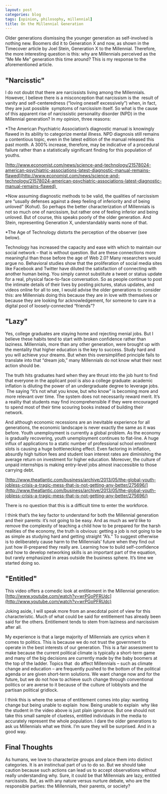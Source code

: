 ```yaml
---
layout: post
categories: blog
tags: [opinion, philosophy, millennial]
title: On the Millennial Generation
---
```


Older generations dismissing the younger generation as self-involved is nothing new. Boomers did it to Generation X and now, as shown in the 
Timecover article by Joel Stein, Generation X to the Millennial. Therefore, the more interesting question is this: why are Millennials perceived as the “Me Me Me” generation this time around? This is my response to the aforementioned article.

## "Narcisstic"

I do not doubt that there are narcissists living among the Millennials. However, I believe there is a misconception that narcissism is the 
result of vanity and self-centeredness (“loving oneself excessively”) when, in fact, they are just possible 
symptoms of narcissism itself. So what is the cause of this apparent rise of narcissistic personality disorder (NPD) in the Millennial generation? In my opinion, three reasons:

*The American Psychiatric Association’s diagnostic manual is knowingly flawed in its ability to categorize mental illness. NPD diagnosis still remains a contentious topic, even in the latest edition of the manual released this past month. A 300% increase, therefore, may be indicative of a procedural failure rather than a statistically significant finding for this population of youths.

[http://www.economist.com/news/science-and-technology/21578024-american-psychiatric-associations-latest-diagnostic-manual-remains-flawed](http://www.economist.com/news/science-and-technology/21578024-american-psychiatric-associations-latest-diagnostic-manual-remains-flawed) 


*Now assuming diagnostic methods to be valid, the qualities of narcissism are “usually defenses against a deep feeling of inferiority and of being unloved” (Kohut). So perhaps the better characterization of Millennials is not so much one of narcissism, but rather one of feeling inferior and being unloved. But of course, this speaks poorly of the older generation. And Stein, representing Generation X, understandably wants none of that.


*The Age of Technology distorts the perception of the observer (see below).

Technology has increased the capacity and ease with which to maintain our social network – that is without question. But are these connections more meaningful than those before the age of Web 2.0? Many researchers would argue no. Behavioral studies show that the proliferation of social media sites like Facebook and Twitter have diluted the satisfaction of connecting with another human being. You simply cannot substitute a tweet or status update for a real, physical face-to-face conversation. So as people continue to post the intimate details of their lives by posting pictures, status updates, and videos online for all to see, I would advise the older generations to consider this: are Millennials doing this because they are in love with themselves or because they are looking for acknowledgement, for someone to care in a digital pool of loosely-connected “friends”?

## "Lazy"

Yes, college graduates are staying home and rejecting menial jobs. But I believe these habits tend to start with broken confidence rather than laziness. Millennials, more than any other generation, were brought up with the mentality that higher education is the key to success. Study hard and you will achieve your dreams. But when this oversimplified principle fails to translate into that “dream job,” many Millennials do not know what their next action should be.

The truth hits graduates hard when they are thrust into the job hunt to find that everyone in the applicant pool is also a college graduate: academic inflation is diluting the power of an undergraduate degree to leverage jobs.  The saying “it’s not what you know, but who know” is becoming more and more relevant over time. The system does not necessarily reward merit. It’s a reality that students may find incomprehensible if they were encouraged to spend most of their time scouring books instead of building their network.

And although economic recessions are an inevitable experience for all generations, the economic landscape is never exactly the same as it was before. Youth unemployment is currently a global problem. As the economy is gradually recovering, youth unemployment continues to flat-line. A huge influx of applications to a static number of professional school enrollment slots is causing a huge bottlenecking effect. Even factoring in inflation, absurdly high tuition fees and student loan interest rates are diminishing the average return on investment for higher education. Moreover, the culture of unpaid internships is making entry-level jobs almost inaccessible to those carrying debt.

[http://www.theatlantic.com/business/archive/2013/05/the-global-youth-jobless-crisis-a-tragic-mess-that-is-not-getting-any-better/275696/](http://www.theatlantic.com/business/archive/2013/05/the-global-youth-jobless-crisis-a-tragic-mess-that-is-not-getting-any-better/275696/)

There is no question that this is a difficult time to enter the workforce.

I think that’s the key factor to understand for both the Millennial generation and their parents: it’s not going to be easy. And as much as we’d like to remove the complexity of teaching a child how to be prepared for the harsh realities of the economy, the truth is obvious: getting a job is not going to be as simple as studying hard and getting straight “A’s.” To suggest otherwise is to deliberately cause harm to the Millennials’ future when they find out just how ill-prepared they really are. Learning how to build self-confidence and how to develop networking skills is an important part of the equation, but rarely emphasized in areas outside the business sphere. It’s time we started doing so.

## "Entitled"

This video offers a comedic look at entitlement in the Millennial generation: 
[http://www.youtube.com/watch?v=wrPGoPFRUdc](http://www.youtube.com/watch?v=wrPGoPFRUdc)

Joking aside, I will speak more from an anecdotal point of view for this characteristic. Much of what could be said for entitlement has already been said for the others. Entitlement tends to stem from laziness and narcissism after all.

My experience is that a large majority of Millennials are cynics when it comes to politics. This is because we do not trust the government to operate in the best interests of our generation. This is a fair assessment to make because the current political climate is typically a short-term game and many of the big decisions are currently made by the baby boomers at the top of the ladder. Topics that 
do affect Millennials – such as climate change and education – are frequently pushed to the bottom of the political agenda or are given short-term solutions. We want change now and for the future, but we do not how to achieve such change through conventional politics or are averse to it because of the culture of lobbyists and the partisan political gridlock.

I think this is where the sense of entitlement comes into play: wanting change but being unable to explain 
how. Being unable to explain 
why like the student in the video above is just plain ignorance. But one should not take this small sample of clueless, entitled individuals in the media to accurately represent the whole population. I dare the older generations to ask us Millennials what we think. I’m sure they will be surprised. And in a good way.

## Final Thoughts

As humans, we love to characterize groups and place them into distinct categories. It is an instinctual part of us to do so. But we should take caution because such actions can lead us to accept observations without really understanding why. Sure, it could be that Millennials are lazy, entitled narcissists. But, as with any nature versus nurture debate, who are the responsible parties: the Millennials, their parents, or society?
